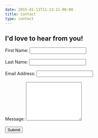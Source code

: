 ```yaml
---
date: 2015-01-11T21:13:11-08:00
title: Contact
type: contact
---
```


<h2>I'd love to hear from you!</h2>

<form action="https://getsimpleform.com/messages?form_api_token=b31f239fea056c89596a288c31b1a94d" method="post">
  First Name: <input type='text' name='first_name' />
  </br>
  </br>
  Last Name: <input type='text' name='last_name' />
  </br>
  </br>
  Email Address: <input type='text' name='email_address' />
  </br>
  </br>
  Message: <textarea name='message' rows=8></textarea>
  </br>
  </br>
  <input type='hidden' name='redirect_to' value='http://www.paigebennett.com/contact-thanks/' />
  <input type='submit' value='Submit' />
</form>